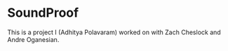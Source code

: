 # SoundProof
This is a project I (Adhitya Polavaram) worked on with Zach Cheslock and Andre Oganesian.

